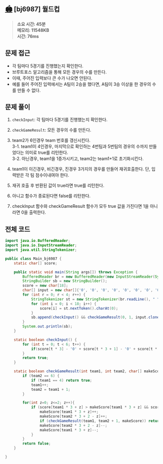 ## [🏟](https://www.acmicpc.net/problem/6987) [bj6987] 월드컵

> **소요 시간: 45분<br>
> 메모리: 11548KB<br>
> 시간: 76ms**

## 문제 접근

- 각 팀마다 5경기를 진행했는지 확인한다.
- 브루트포스 알고리즘을 통해 모든 경우의 수를 만든다.
- 이때, 주어진 입력보다 큰 수가 나오면 안된다.
- 예를 들어 주어진 입력에서는 A팀이 2승을 했다면, A팀이 3승 이상을 한 경우의 수를 만들 수 없다.

## 문제 풀이

1. `checkInput`: 각 팀마다 5경기를 진행했는지 확인한다.

2. `checkGameResult`: 모든 경우의 수를 만든다.

3. team2가 6인경우 team 번호를 갱신시킨다.<br>
   3-1. team1이 4인경우, 마지막으로 확인하는 4번팀과 5번팀의 경우의 수까지 만들었다는 의미로 true를 리턴한다.<br>
   3-2. 아닌경우, team1을 1증가시키고, team2는 team1+1로 초기화시킨다.<br>

4. team1이 이긴경우, 비긴경우, 진경우 3가지의 경우를 만들어 재귀호출한다. 단, 입력받은 각 팀 점수이내여야 한다.

5. 재귀 호출 후 반환된 값이 true라면 true를 리턴한다.

6. 아니고 함수가 종료된다면 false를 리턴한다.

7. checkInput 함수와 checkGameResult 함수가 모두 true 값을 가진다면 1을 아니라면 0을 출력한다.

## 전체 코드

```java
import java.io.BufferedReader;
import java.io.InputStreamReader;
import java.util.StringTokenizer;

public class Main_bj6987 {
    static char[] score;

    public static void main(String args[]) throws Exception {
        BufferedReader br = new BufferedReader(new InputStreamReader(System.in));
        StringBuilder sb = new StringBuilder();
        score = new char[18];
        char[] input = new char[]{'0', '0', '0', '0', '0', '0', '0', '0', '0', '0', '0', '0', '0', '0', '0', '0', '0', '0'};
        for (int r = 0; r < 4; r++) {
            StringTokenizer st = new StringTokenizer(br.readLine(), " ");
            for (int i = 0; i < 18; i++) {
                score[i] = st.nextToken().charAt(0);
            }
            sb.append(checkInput() && checkGameResult(0, 1, input.clone()) ? 1 : 0).append(" ");
        }
        System.out.println(sb);
    }

    static boolean checkInput() {
        for (int t = 0; t < 6; t++) {
            if(score[t * 3] - '0' + score[t * 3 + 1] - '0' + score[t * 3 + 2] - '0' != 5) return false;
        }
        return true;
    }

    static boolean checkGameResult(int team1, int team2, char[] makeScore) {
        if (team2 == 6) {
            if (team1 == 4) return true;
            team1++;
            team2 = team1 + 1;
        }

        for(int z=0; z<=2; z++){
            if (score[team1 * 3 + z] > makeScore[team1 * 3 + z] && score[team2 * 3 + 2 - z] > makeScore[team2 * 3 + 2 - z]) {
                makeScore[team1 * 3 + z]++;
                makeScore[team2 * 3 + 2 - z]++;
                if (checkGameResult(team1, team2 + 1, makeScore)) return true;
                makeScore[team2 * 3 + 2 - z]--;
                makeScore[team1 * 3 + z]--;
            }
        }
        return false;
    }

}
```
